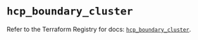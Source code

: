 # `hcp_boundary_cluster`

Refer to the Terraform Registry for docs: [`hcp_boundary_cluster`](https://registry.terraform.io/providers/hashicorp/hcp/0.99.0/docs/resources/boundary_cluster).
